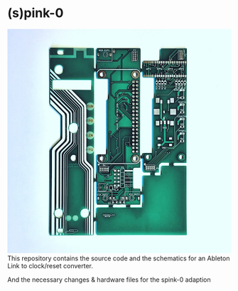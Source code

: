<!--- View this project on [CADLAB.io](https://cadlab.io/project/1079). -->

# (s)pink-0
![pic of the spink-0 PCB adaption](https://raw.githubusercontent.com/seismicindustries/pink-0/master/hardware/spink-0.jpg)
This repository contains the source code and the schematics for an Ableton Link to clock/reset converter.

And the necessary changes & hardware files for the spink-0 adaption
